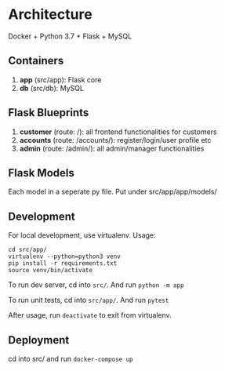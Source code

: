 # Architecture
Docker + Python 3.7 + Flask + MySQL

## Containers
1. **app** (src/app): Flask core
2. **db** (src/db): MySQL

## Flask Blueprints
1. **customer** (route: /): all frontend functionalities for customers
2. **accounts** (route: /accounts/): register/login/user profile etc
3. **admin** (route: /admin/): all admin/manager functionalities

## Flask Models
Each model in a seperate py file. Put under src/app/app/models/

## Development
For local development, use virtualenv. Usage:
```
cd src/app/
virtualenv --python=python3 venv
pip install -r requirements.txt
source venv/bin/activate
```

To run dev server, cd into `src/`. And run `python -m app`

To run unit tests, cd into `src/app/`. And run `pytest`

After usage, run `deactivate` to exit from virtualenv.

## Deployment
cd into src/ and run `docker-compose up`
